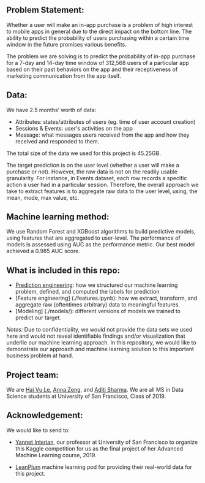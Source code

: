 ## Problem Statement:
Whether a user will make an in-app purchase is a problem of high interest to mobile apps in general due to the direct impact on the bottom line. The ability to predict the probability of users purchasing within a certain time window in the future promises various benefits. 

The problem we are solving is to predict the probability of in-app purchase for a 7-day and 14-day time window of 312,568 users of a particular app based on their past behaviors on the app and their receptiveness of marketing communication from the app itself. 

## Data:
We have 2.5 months’ worth of data:

* Attributes: states/attributes of users (eg. time of user account creation)
* Sessions & Events: user's activities on the app
* Message: what messages users received from the app and how they received and responded to them.

The total size of the data we used for this project is 45.25GB.

The target prediction is on the user level (whether a user will make a purchase or not). However, the raw data is not on the readily usable granularity. For instance, in Events dataset, each row records a specific action a user had in a particular session. Therefore, the overall approach we take to extract features is to aggregate raw data to the user level, using, the mean, mode, max value, etc.

## Machine learning method:
We use Random Forest and XGBoost algorithms to build predictive models, using features that are aggregated to user-level. The performance of models is assessed using AUC as the performance metric. Our best model achieved a 0.985 AUC score.

## What is included in this repo:
* [Prediction engineering](./compute_target.ipynb): how we structured our machine learning problem, defined, and computed the labels for prediction
* [Feature engineering] (./features.ipynb): how we extract, transform, and aggregate raw (oftentimes arbitrary) data to meaningful features.
* [Modeling] (./models/): different versions of models we trained to predict our target.

*Notes:*
Due to confidentiality, we would not provide the data sets we used here and would not reveal identifiable findings and/or visualization that underlie our machine learning approach. In this repository, we would like to demonstrate our approach and machine learning solution to this important business problem at hand.


## Project team:
We are [Hai Vu Le](https://github.com/haivule), [Anna Zeng](https://github.com/ztzeng), and [Aditi Sharma](https://github.com/AditiSharmaUSFCA). We are all MS in Data Science students at University of San Francisco, Class of 2019.

## Acknowledgement:
We would like to send to:
* [Yannet Interian](https://github.com/yanneta), our professor at University of San Francisco to organize this Kaggle competition for us as the final project of her Advanced Machine Learning course, 2019.

* [LeanPlum](https://www.leanplum.com/) machine learning pod for providing their real-world data for this project. 
